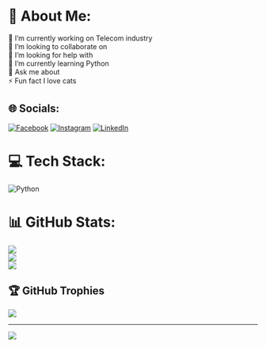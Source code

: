 # 💫 About Me:
🔭 I’m currently working on Telecom industry<br>👯 I’m looking to collaborate on<br>🤝 I’m looking for help with<br>🌱 I’m currently learning Python<br>💬 Ask me about<br>⚡ Fun fact I love cats


## 🌐 Socials:
[![Facebook](https://img.shields.io/badge/Facebook-%231877F2.svg?logo=Facebook&logoColor=white)](https://facebook.com/https://www.facebook.com/LoayzYounis) [![Instagram](https://img.shields.io/badge/Instagram-%23E4405F.svg?logo=Instagram&logoColor=white)](https://instagram.com/loay_younis) [![LinkedIn](https://img.shields.io/badge/LinkedIn-%230077B5.svg?logo=linkedin&logoColor=white)](https://linkedin.com/in/www.linkedin.com/in/lzy221) 

# 💻 Tech Stack:
![Python](https://img.shields.io/badge/python-3670A0?style=for-the-badge&logo=python&logoColor=ffdd54)
# 📊 GitHub Stats:
![](https://github-readme-stats.vercel.app/api?username=Loaiyounis&theme=dark&hide_border=false&include_all_commits=false&count_private=false)<br/>
![](https://github-readme-streak-stats.herokuapp.com/?user=Loaiyounis&theme=dark&hide_border=false)<br/>
![](https://github-readme-stats.vercel.app/api/top-langs/?username=Loaiyounis&theme=dark&hide_border=false&include_all_commits=false&count_private=false&layout=compact)

## 🏆 GitHub Trophies
![](https://github-profile-trophy.vercel.app/?username=Loaiyounis&theme=radical&no-frame=false&no-bg=true&margin-w=4)

---
[![](https://visitcount.itsvg.in/api?id=Loaiyounis&icon=2&color=0)](https://visitcount.itsvg.in)
